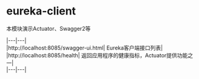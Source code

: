 # eureka-client  
本模块演示Actuator、Swagger2等  

|---|---|   
|http://localhost:8085/swagger-ui.html|     Eureka客户端接口列表|  
|http://localhost:8085/health|              返回应用程序的健康指标，Actuator提供功能之一|   
|---|---| 
